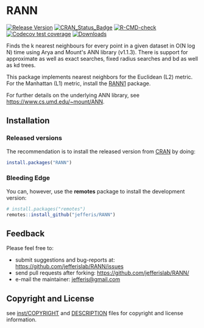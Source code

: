 # RANN 
[![Release Version](https://img.shields.io/github/release/jefferislab/RANN.svg)](https://github.com/jefferislab/RANN/releases/latest) 
[![CRAN_Status_Badge](https://www.r-pkg.org/badges/version/RANN)](https://CRAN.R-project.org/package=RANN) 
[![R-CMD-check](https://github.com/jefferis/RANN/actions/workflows/R-CMD-check.yaml/badge.svg)](https://github.com/jefferislab/RANN/actions/workflows/R-CMD-check.yaml)
[![Codecov test coverage](https://codecov.io/gh/jefferislab/RANN/graph/badge.svg)](https://app.codecov.io/gh/jefferislab/RANN)
[![Downloads](https://cranlogs.r-pkg.org/badges/RANN?color=brightgreen)](https://www.r-pkg.org/pkg/RANN)

Finds the k nearest neighbours for every point in a given dataset
in O(N log N) time using Arya and Mount's ANN library (v1.1.3). There is
support for approximate as well as exact searches, fixed radius searches
and bd as well as kd trees.

This package implements nearest neighbors for the Euclidean (L2) metric.
For the Manhattan (L1) metric, install the [RANN1](https://github.com/jefferislab/RANN/tree/master-L1) package.

For further details on the underlying ANN library, see https://www.cs.umd.edu/~mount/ANN.

## Installation
### Released versions
The recommendation is to install the released version from [CRAN](https://cran.r-project.org/) by doing:

```r
install.packages("RANN")
```

### Bleeding Edge
You can, however, use the **remotes** package to install the development version:

```r
# install.packages("remotes")
remotes::install_github("jefferis/RANN")
```

## Feedback
Please feel free to:

* submit suggestions and bug-reports at: <https://github.com/jefferislab/RANN/issues>
* send pull requests after forking: <https://github.com/jefferislab/RANN/>
* e-mail the maintainer: <jefferis@gmail.com>

## Copyright and License
see [inst/COPYRIGHT](inst/COPYRIGHT) and [DESCRIPTION](DESCRIPTION) files for copyright and license information.
